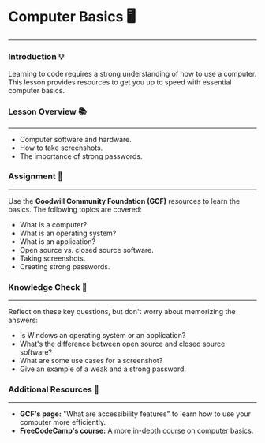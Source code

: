 # Computer Basics 🖥️

---

### **Introduction** 💡

Learning to code requires a strong understanding of how to use a computer. This lesson provides resources to get you up to speed with essential computer basics.

### **Lesson Overview** 📚

---

* Computer software and hardware.
* How to take screenshots.
* The importance of strong passwords.

### **Assignment** 📝

---

Use the **Goodwill Community Foundation (GCF)** resources to learn the basics. The following topics are covered:

* What is a computer?
* What is an operating system?
* What is an application?
* Open source vs. closed source software.
* Taking screenshots.
* Creating strong passwords.

### **Knowledge Check** 🤔

---

Reflect on these key questions, but don't worry about memorizing the answers:

* Is Windows an operating system or an application?
* What's the difference between open source and closed source software?
* What are some use cases for a screenshot?
* Give an example of a weak and a strong password.


### **Additional Resources** 🔗

---

* **GCF's page:** "What are accessibility features" to learn how to use your computer more efficiently.
* **FreeCodeCamp's course:** A more in-depth course on computer basics.